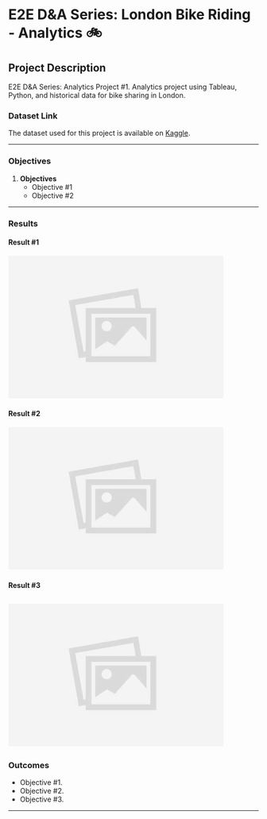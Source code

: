 # E2E D&A Series: London Bike Riding - Analytics 🚲

## Project Description
E2E D&amp;A Series: Analytics Project #1. Analytics project using Tableau, Python, and historical data for bike sharing in London.

### Dataset Link
The dataset used for this project is available on [Kaggle](https://www.kaggle.com/datasets/hmavrodiev/london-bike-sharing-dataset).

---

### Objectives

1. **Objectives**
   - Objective #1
   - Objective #2

---

### Results

#### Result #1
![Result](./assets/placeholder.jpeg)

#### Result #2
![Result](./assets/placeholder.jpeg)

#### Result #3
![Result](./assets/placeholder.jpeg)
---

### Outcomes
- Objective #1.
- Objective #2.
- Objective #3.
---